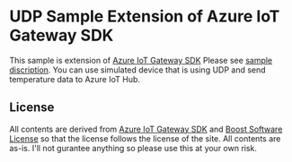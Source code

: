 # UDP Sample Extension of Azure IoT Gateway SDK
This sample is extension of [Azure IoT Gateway SDK](http://github.com/azure/azure-iot-gateway-sdk) Please see [sample discription](samples/udp_gateway/src/README.md).
You can use simulated device that is using UDP and send temperature data to Azure IoT Hub. 

## License 
All contents are derived from [Azure IoT Gateway SDK](http://github.com/azure/azure-iot-gateway-sdk) and [Boost Software License](http://www.boost.org/users/license.html) so that the license follows the license of the site. 
All contents are as-is. I'll not gurantee anything so please use this at your own risk. 